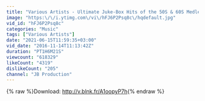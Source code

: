 ```yaml
---
title: "Various Artists - Ultimate Juke-Box Hits of the 50S & 60S Medley 1: The Loco-Motion \/ Surfin' Safari"
image: "https:\/\/i.ytimg.com\/vi\/hFJ6P2Psq8c\/hqdefault.jpg"
vid_id: "hFJ6P2Psq8c"
categories: "Music"
tags: ["Various Artists"]
date: "2021-06-15T11:59:35+03:00"
vid_date: "2016-11-14T11:13:42Z"
duration: "PT1H6M21S"
viewcount: "618329"
likeCount: "4319"
dislikeCount: "205"
channel: "JB Production"
---
```

{% raw %}Download: <a rel="nofollow" target="blank" href="http://v.blnk.fr/A1oopyP7h">http://v.blnk.fr/A1oopyP7h</a>{% endraw %}
